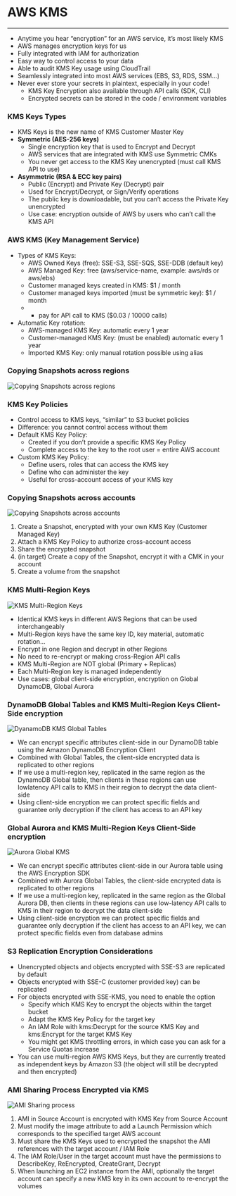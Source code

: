 # AWS KMS

---
* Anytime you hear “encryption” for an AWS service, it’s most likely KMS
* AWS manages encryption keys for us
* Fully integrated with IAM for authorization
* Easy way to control access to your data
* Able to audit KMS Key usage using CloudTrail
* Seamlessly integrated into most AWS services (EBS, S3, RDS, SSM…)
* Never ever store your secrets in plaintext, especially in your code!
  * KMS Key Encryption also available through API calls (SDK, CLI)
  * Encrypted secrets can be stored in the code / environment variables
### KMS Keys Types
* KMS Keys is the new name of KMS Customer Master Key
* **Symmetric (AES-256 keys)**
  * Single encryption key that is used to Encrypt and Decrypt
  * AWS services that are integrated with KMS use Symmetric CMKs
  * You never get access to the KMS Key unencrypted (must call KMS API to use)
* **Asymmetric (RSA & ECC key pairs)**
  * Public (Encrypt) and Private Key (Decrypt) pair
  * Used for Encrypt/Decrypt, or Sign/Verify operations
  * The public key is downloadable, but you can’t access the Private Key unencrypted
  * Use case: encryption outside of AWS by users who can’t call the KMS API
### AWS KMS (Key Management Service)
* Types of KMS Keys:
  * AWS Owned Keys (free): SSE-S3, SSE-SQS, SSE-DDB (default key)
  * AWS Managed Key: free (aws/service-name, example: aws/rds or aws/ebs)
  * Customer managed keys created in KMS: $1 / month
  * Customer managed keys imported (must be symmetric key): $1 / month
  * + pay for API call to KMS ($0.03 / 10000 calls)
* Automatic Key rotation:
  * AWS-managed KMS Key: automatic every 1 year
  * Customer-managed KMS Key: (must be enabled) automatic every 1 year
  * Imported KMS Key: only manual rotation possible using alias
### Copying Snapshots across regions
![Copying Snapshots across regions](../Image/Copying_Snapshots_across_regions.png)
### KMS Key Policies
* Control access to KMS keys, “similar” to S3 bucket policies
* Difference: you cannot control access without them
* Default KMS Key Policy:
  * Created if you don’t provide a specific KMS Key Policy
  * Complete access to the key to the root user = entire AWS account
* Custom KMS Key Policy:
  * Define users, roles that can access the KMS key
  * Define who can administer the key
  * Useful for cross-account access of your KMS key
### Copying Snapshots across accounts
![Copying Snapshots across accounts](../Image/Copying_Snapshots_across_accounts.png)
1. Create a Snapshot, encrypted with your own KMS Key (Customer Managed Key)
2. Attach a KMS Key Policy to authorize cross-account access
3. Share the encrypted snapshot
4. (in target) Create a copy of the Snapshot, encrypt it with a CMK in your account
5. Create a volume from the snapshot
### KMS Multi-Region Keys
![KMS Multi-Region Keys](../Image/KMS_Multi_Region_keys.png)
* Identical KMS keys in different AWS Regions that can be used interchangeably
* Multi-Region keys have the same key ID, key material, automatic rotation…
* Encrypt in one Region and decrypt in other Regions
* No need to re-encrypt or making cross-Region API calls
* KMS Multi-Region are NOT global (Primary + Replicas)
* Each Multi-Region key is managed independently
* Use cases: global client-side encryption, encryption on Global DynamoDB, Global Aurora
### DynamoDB Global Tables and KMS Multi-Region Keys Client-Side encryption
![DyanamoDB KMS Global Tables](../Image/KMS_DynamoDB_Gloabal.png)
* We can encrypt specific attributes client-side in our DynamoDB table using the Amazon DynamoDB Encryption Client
* Combined with Global Tables, the client-side encrypted data is replicated to other regions
* If we use a multi-region key, replicated in the same region as the DynamoDB Global table, then clients in these regions can use lowlatency API calls to KMS in their region to decrypt the data client-side
* Using client-side encryption we can protect specific fields and guarantee only decryption if the client has access to an API key
### Global Aurora and KMS Multi-Region Keys Client-Side encryption
![Aurora Global KMS](../Image/Aurora_Gloabal_KMS.png)
* We can encrypt specific attributes client-side in our Aurora table using the AWS Encryption SDK
* Combined with Aurora Global Tables, the client-side encrypted data is replicated to other regions
* If we use a multi-region key, replicated in the same region as the Global Aurora DB, then clients in these regions can use low-latency API calls to KMS in their region to decrypt the data client-side
* Using client-side encryption we can protect specific fields and guarantee only decryption if the client has access to an API key, we can protect specific fields even from database admins
### S3 Replication Encryption Considerations
* Unencrypted objects and objects encrypted with SSE-S3 are replicated by default
* Objects encrypted with SSE-C (customer provided key) can be replicated
* For objects encrypted with SSE-KMS, you need to enable the option
  * Specify which KMS Key to encrypt the objects within the target bucket
  * Adapt the KMS Key Policy for the target key
  * An IAM Role with kms:Decrypt for the source KMS Key and kms:Encrypt for the target KMS Key
  * You might get KMS throttling errors, in which case you can ask for a Service Quotas increase
* You can use multi-region AWS KMS Keys, but they are currently treated as independent keys by Amazon S3 (the object will still be decrypted and then encrypted)
### AMI Sharing Process Encrypted via KMS
![AMI Sharing process](../Image/AMI_Sharing_Process.png)
1. AMI in Source Account is encrypted with KMS Key from Source Account
2. Must modify the image attribute to add a Launch Permission which corresponds to the specified target AWS account
3. Must share the KMS Keys used to encrypted the snapshot the AMI references with the target account / IAM Role
4. The IAM Role/User in the target account must have the permissions to DescribeKey, ReEncrypted, CreateGrant, Decrypt
5. When launching an EC2 instance from the AMI, optionally the target account can specify a new KMS key in its own account to re-encrypt the volumes
### 
